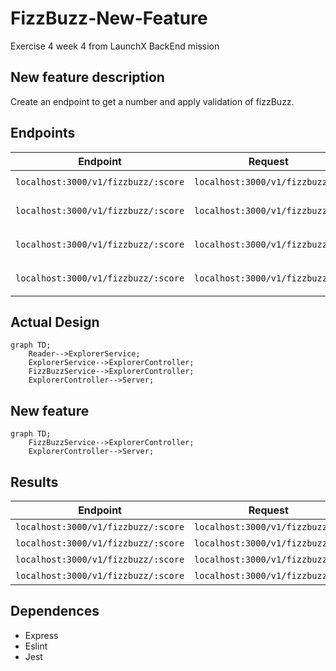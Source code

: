# FizzBuzz-New-Feature
Exercise 4 week 4 from LaunchX BackEnd mission
## New feature description
Create an endpoint to get a number and apply validation of fizzBuzz.

## Endpoints
| Endpoint | Request | Response |
|---|---|---|
| `localhost:3000/v1/fizzbuzz/:score` | `localhost:3000/v1/fizzbuzz/1` | `{score: 1, trick: 1}` |
| `localhost:3000/v1/fizzbuzz/:score` | `localhost:3000/v1/fizzbuzz/3` | `{score: 3, trick: "Fizzz"}` |
| `localhost:3000/v1/fizzbuzz/:score` | `localhost:3000/v1/fizzbuzz/5` | `{score: 5, trick: "Buzz"}` |
| `localhost:3000/v1/fizzbuzz/:score` | `localhost:3000/v1/fizzbuzz/15` | `{score: 15, trick: "Fizzbuzz"}` |

## Actual Design
``` mermaid
graph TD;
    Reader-->ExplorerService;
    ExplorerService-->ExplorerController;
    FizzBuzzService-->ExplorerController;
    ExplorerController-->Server;

```

## New feature
``` mermaid
graph TD;
    FizzBuzzService-->ExplorerController;
    ExplorerController-->Server;

```

## Results
| Endpoint | Request | Response |
|---|---|---|
| `localhost:3000/v1/fizzbuzz/:score` | `localhost:3000/v1/fizzbuzz/3` | ![image](https://user-images.githubusercontent.com/48420854/166312288-aeef972d-d2a4-4f98-a60c-07c28844289e.png) |
| `localhost:3000/v1/fizzbuzz/:score` | `localhost:3000/v1/fizzbuzz/5` | ![image](https://user-images.githubusercontent.com/48420854/166312452-2288741a-0e97-40f4-921a-82b8d14537e1.png) |
| `localhost:3000/v1/fizzbuzz/:score` | `localhost:3000/v1/fizzbuzz/15` | ![image](https://user-images.githubusercontent.com/48420854/166312512-6aa9870b-ec15-4c9a-8fd8-fa0ca8d33d0b.png) |
| `localhost:3000/v1/fizzbuzz/:score` | `localhost:3000/v1/fizzbuzz/1` | ![image](https://user-images.githubusercontent.com/48420854/166312552-e9de1564-d38d-40c9-bae9-07d563918e15.png) |


## Dependences 
- Express
- Eslint
- Jest
